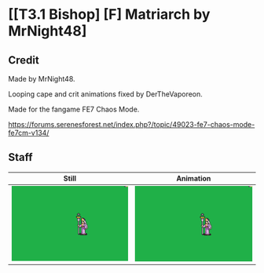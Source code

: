 # [\[T3.1 Bishop\] \[F\] Matriarch by MrNight48]

## Credit

Made by MrNight48.

Looping cape and crit animations fixed by DerTheVaporeon.

Made for the fangame FE7 Chaos Mode.

https://forums.serenesforest.net/index.php?/topic/49023-fe7-chaos-mode-fe7cm-v134/
	
## Staff

| Still | Animation |
| :---: | :-------: |
| ![Staff still](./Staff_000.png) | ![Staff animation](./Staff.gif) |
